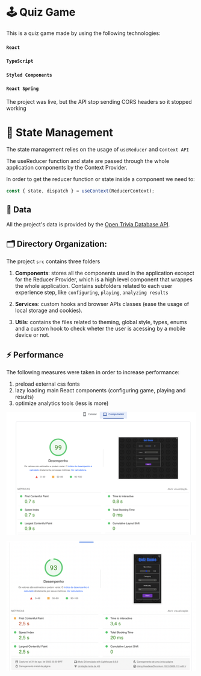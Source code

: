 # 🕹️ Quiz Game

This is a quiz game made by using the following technologies:

#### `React`

#### `TypeScript`

#### `Styled Components`

#### `React Spring`

The project was live, but the API stop sending CORS headers so it stopped working

# 🤾 State Management

The state management relies on the usage of `useReducer` and `Context API`

The useReducer function and state are passed through the whole application components by the Context Provider.

In order to get the reducer function or state inside a component we need to:

```javascript
const { state, dispatch } = useContext(ReducerContext);
```

## 📖 Data

All the project's data is provided by the [Open Trivia Database API](https://opentdb.com/api_config.php).

## 🗂️ Directory Organization:

The project `src` contains three folders

1. <strong>Components</strong>: stores all the components used in the application excepct for the Reducer Provider, which is a high level component that wrappes the whole application. Contains subfolders related to each user experience step, like `configuring`, `playing`, `analyzing results`

2. <strong>Services</strong>: custom hooks and browser APIs classes (ease the usage of local storage and cookies).

3. <strong>Utils</strong>: contains the files related to theming, global style, types, enums and a custom hook to check wheter the user is acessing by a mobile device or not.

## ⚡ Performance

The following measures were taken in order to increase performance:

1. preload external css fonts
2. lazy loading main React components (configuring game, playing and results)
3. optimize analytics tools (less is more)

![page speed mobile](./perf-imgs/pagespeed-desktop.png)

![page speed desktop](./perf-imgs/pagespeed-mobile.png)
